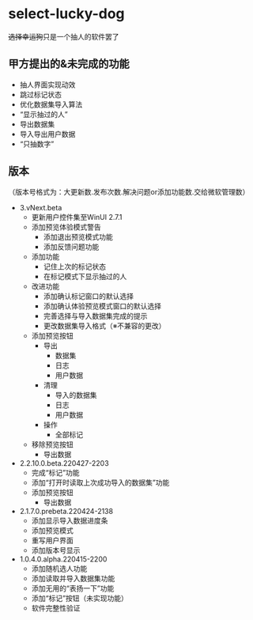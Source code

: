 # **select-lucky-dog**
~~选择幸运狗~~只是一个抽人的软件罢了
## 甲方提出的&未完成的功能
+ 抽人界面实现动效
+ 跳过标记状态
+ 优化数据集导入算法
+ “显示抽过的人”
+ 导出数据集
+ 导入导出用户数据
+ “只抽数字”
## 版本
（版本号格式为：大更新数.发布次数.解决问题or添加功能数.交给微软管理数）
+ 3.vNext.beta
  + 更新用户控件集至WinUI 2.7.1
  + 添加预览体验模式警告
    + 添加退出预览模式功能
    + 添加反馈问题功能
  + 添加功能
    + 记住上次的标记状态
    + 在标记模式下显示抽过的人
  + 改进功能
    + 添加确认标记窗口的默认选择
    + 添加确认体验预览模式窗口的默认选择 
    + 完善选择与导入数据集完成的提示
    + 更改数据集导入格式（※不兼容的更改）
  + 添加预览按钮
    + 导出
      + 数据集
      + 日志
      + 用户数据
    + 清理
      + 导入的数据集
      + 日志
      + 用户数据
    + 操作
      + 全部标记
  + 移除预览按钮
    + 导出数据
+ 2.2.10.0.beta.220427-2203
  + 完成“标记”功能
  + 添加“打开时读取上次成功导入的数据集”功能
  + 添加预览按钮
    + 导出数据
+ 2.1.7.0.prebeta.220424-2138
  + 添加显示导入数据进度条
  + 添加预览模式
  + 重写用户界面
  + 添加版本号显示
+ 1.0.4.0.alpha.220415-2200
  + 添加随机选人功能
  + 添加读取并导入数据集功能
  + 添加无用的“表扬一下”功能
  + 添加“标记”按钮（未实现功能）
  + 软件完整性验证